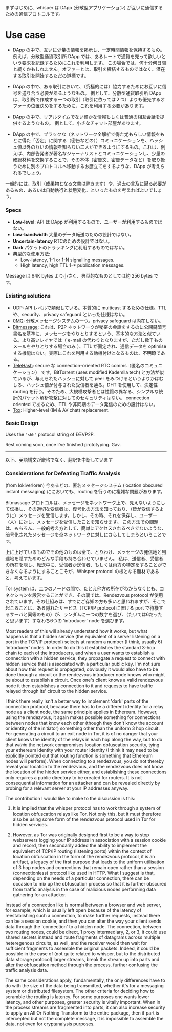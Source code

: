 まずはじめに、whisper は DApp (分散型アプリケーション) が互いに通信するための通信プロトコルです。

# Use case

* DApp の中で、互いに少量の情報を掲示し、一定時間情報を保持するもの。
例えば、分散型通貨取引所 DApp では、あるレートで通貨を売って欲しいという要求を記録するためにこれを利用します。
この場合では、何十分何日間と続くかもしれません。オファーとは、取引を締結するものではなく、潜在する取引を開始するただの道標です。

* DApp の中で、ある取引において、（究極的には）協力するためにお互いに信号を送り合う必要があるようなもの。
例として、分散型通貨取引所 DApp は、取引所で作成する一つの取引（取引に依っては２つ）よりも優先するオファーの位置決めをするために、これを利用する必要があります。

* DApp の中で、リアルタイムでない僅かな情報もしくは普通の相互会話を提供するようなもの。
例として、小さなチャット部屋があります。

* DApp の中で、ブラックな（ネットワーク全解析で得た尤もらしい情報をもとに得た「否定」に関する（密告などの））コミュニケーションを、ハッシュ値以外の互いの情報を知らない二人ができるようにするもの。これは、例えば、内部告発者が著名なジャーナリストとコミュニケーションし、少量の確認材料を交換することで、その本体（密告文、密告データなど）を取り扱うために別のプロトコルへ移動するお膳立てをするような、DApp が考えられるでしょう。

一般的には、取引（成果物となる文書は除きます）や、過去の言及に遡る必要があるもの、あるいは自動執行と状態変化、といったものを考えればよいでしょう。


### Specs

* **Low-level**: API は DApp が利用するもので、ユーザーが利用するものではない。
* **Low-bandwidth** 大量のデータ転送のための設計ではない。
* **Uncertain-latency** RTCのための設計ではない。
* **Dark** パケットのトラッキングに利用するものではない。 
* 典型的な使用方法:
  * Low-latency, 1-1 or 1-N signalling messages.
  * High latency, high TTL 1-* publication messages.

Message は 64K bytes より小さく、典型的なものとしては約 256 bytes です。

### Existing solutions

* UDP: API レベルで類似している。本質的に multicast するための仕様。TTL や、security、privacy safeguard といった仕様はない。
* [0MQ](http://zeromq.org/): 分散メッセージシステムの一つ。privacy safeguard は内在しない。
* [Bitmessage](https://bitmessage.org/wiki/Main_Page): これは、P2P ネットワークが秘密の会話をするのに公開鍵暗号書名を基準に、メッセージをやりとりするという、基本的な方法と似ている。より高いレイヤでは（ e-mail の代わりとなりますが、ただし数千ものメールをやりとりする場合のみ ）、TTL が固定され、通信データを optimise する機能はない。実際にこれを利用する動機付けとなるものは、不明瞭である。
* [TeleHash](https://github.com/telehash/telehash.org/blob/master/network.md#paths): secure な connection-oriented RTC comms（匿名のコミュニケーション） です。BitTorrent (uses modified Kademila tech) と方法が似ているが、与えられたハッシュに対して peer をみつけるというよりかはむしろ、ハッシュ値が付与された受信者を辿る。DHT を使用して、決定性 routing を行う。そのため、大規模攻撃者とは性質の異なる、シンプルな統計的パケット解析攻撃に対してのセキュリティはない。
connection oriented であるため、TTL や非同期のデータ発信のための設計はない。
* [Tox](https://github.com/irungentoo/toxcore/blob/master/docs/updates/DHT.md): Higher-level (IM & AV chat) replacement.

### Basic Design

Uses the `"shh"` protocol string of ÐΞVP2P.

Rest coming soon, once I've finished prototyping. Gav.


<hr>

以下、英語構文が厳格でなく、翻訳を中断しています

### Considerations for Defeating Traffic Analysis


(from lokiverloren) 今あるどの、匿名メッセージシステム (location obscured instant messaging) ににおいても、routing を行うのに複雑な問題があります。

Bitmassage プロトコルは、メッセージをネットワーク上で、見えないようにして伝播し、その適切な受信者は、復号化の方法を知っており、（皆が受信するように）メッセージを受信します。しかし、その時、それを保存し、ユーザー（人）に対し、メッセージを受信したことを知らせます。
この方法での問題は、もちろん、一般的考え方として、簡単にアクセスされるべきでないような、暗号化されたメッセージを全ネットワークに対しにさらしてしまうということです。

上に上げているものでその他のものは全て、とりわけ、メッセージの発信地と到達地を隠すためのどんな手段も持ち合わせていません。
私は、送信者、受信者の所在を隠し、転送中に、受信者か送信者、もしくは両方の特定をすることができなくなるようにすることこそが、Whisper protocol の核となる題材であると、考えています。

Tor system は、二つのノードの間で、たとえ他方の所在がわからなくとも、コネクションを設営することができ、その裏では、Rendezvous protocol が使用されています。その仕組みは、すでにご存知の方も多いと思われますが、そこで起こることは、ある隠れたサービス（TCP/IP protocol に置ける port で待機するサーバと同等のもの）が、ランダムに一つの数字を選び、（たいては6だったと思います）すなわち6つの 'introducer' node  を選びます。


Most readers of this will already understand how it works, but what happens is that a hidden service (the equivalent of a server listening on a port in the TCP/IP protocol) selects at random a number (I think, usually 6) 'introducer' nodes. In order to do this it establishes the standard 3-hop chain to each of the introducers, and when a user wants to establish a connection with a hidden service, they propagate a request to connect with hidden service that is associated with a particular public key. I'm not sure about how this request is propagated, obviously it would also have to be done through a circuit or the rendezvous introducer node knows who might be about to establish a circuit. Once one's client knows a valid rendezvous node it then establishes a connection to it and requests to have traffic relayed through its' circuit to the hidden service.

I think there really isn't a better way to implement 'dark' parts of the connection protocol, because there has to be a different identity for a relay node as a client node, the same principle applies in Ethereum. However, using the rendezvous, it again makes possible something for connections between nodes that know each other (though they don't know the account or identity of the initiator) something other than the uniform 3 hop circuit. For generating a circuit to an exit node in Tor, it is of no danger that your client knows the identity of the relays in each hop along the way, but to do that *within* the network compromises location obfuscation security, tying your ethereum identity with your router identity (I think it may need to be explicitly pointed out that routing function is something that Ethereum nodes will perform).  When connecting to a rendezvous, you do not thereby reveal your location to the rendezvous, and the rendezvous does not know the location of the hidden service either, and establishing these connections only requires a public directory to be created for routers. It is not consequential information for an attacker and can be revealed directly by probing for a relevant server at your IP addresses anyway.

The contribution I would like to make to the discussion is this: 

1. It is implied that the whisper protocol has to work through a system of location obfuscation relays like Tor. Not only this, but it must therefore also be using some form of the rendezvous protocol used in Tor for hidden services.

2. However, as Tor was originally designed first to be a way to stop webservers logging your IP address in association with a session cookie and record, then secondarily added the ability to implement the equivalent of TCP/IP routing (listening ports) within the context of location obfuscation in the form of the rendezvous protocol, it is an artifact, a legacy of the first purpose that leads to the uniform utilisation of 3 hop nodes and connections that remain open rather than a session (connectionless) protocol like used in HTTP. What I suggest is that, depending on the needs of a particular connection, there can be occasion to mix up the obfuscation process so that it is further obscured from traffic analysis in the case of malicious nodes performing data gathering for an attacker. 

Instead of a connection like is normal between a browser and web server, for example, which is usually left open because of the latency of reestablishing such a connection, to make further requests, instead there can be a session cookie, and then you can alter the way your client sends data through the 'connection' to a hidden node. The connection, between two routing nodes, could be direct, 1 proxy intermediary, 2, or 3, it could use shared secrets instead and route fragments of datagrams across multiple heteregenous circuits, as well, and the receiver would then wait for sufficient fragments to assemble the original packets. Indeed, it could be possible in the case of (not quite related to whisper, but to the distributed data storage protocol) larger streams, break the stream up into parts and alter the obfuscation method through the process, further confusing the traffic analysis data.

The same considerations apply, fundamentally, the only differences have to do with the size of the data being transmitted, whether it's for a messaging system or distributed filesystem. The other criteria for deciding how to scramble the routing is latency. For some purposes one wants lower latency, and other purposes, greater security is vitally important. When in the process streams are fragmented into parts, it can also increase security to apply an All Or Nothing Transform to the entire package, then if part is intercepted but not the complete message, it is impossible to assemble the data, not even for cryptanalysis purposes.